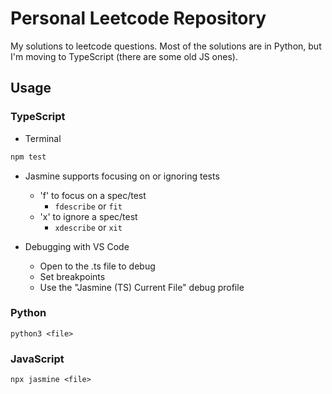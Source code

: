 # Personal Leetcode Repository

My solutions to leetcode questions. Most of the solutions are in Python, but I'm moving to TypeScript (there are some old JS ones).

## Usage

### TypeScript

- Terminal

```bash
npm test
```

- Jasmine supports focusing on or ignoring tests

  - 'f' to focus on a spec/test
    - `fdescribe` or `fit`
  - 'x' to ignore a spec/test
    - `xdescribe` or `xit`

- Debugging with VS Code
  - Open to the .ts file to debug
  - Set breakpoints
  - Use the "Jasmine (TS) Current File" debug profile

### Python

```
python3 <file>
```

### JavaScript

```
npx jasmine <file>
```
